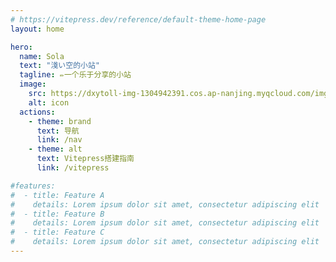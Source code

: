 ```yaml
---
# https://vitepress.dev/reference/default-theme-home-page
layout: home

hero:
  name: Sola
  text: "淺い空的小站"
  tagline: ✏️一个乐于分享的小站
  image:
    src: https://dxytoll-img-1304942391.cos.ap-nanjing.myqcloud.com/img/QQ%E5%9B%BE%E7%89%8720220608190329.jpg
    alt: icon
  actions:
    - theme: brand
      text: 导航
      link: /nav
    - theme: alt
      text: Vitepress搭建指南
      link: /vitepress

#features:
#  - title: Feature A
#    details: Lorem ipsum dolor sit amet, consectetur adipiscing elit
#  - title: Feature B
#    details: Lorem ipsum dolor sit amet, consectetur adipiscing elit
#  - title: Feature C
#    details: Lorem ipsum dolor sit amet, consectetur adipiscing elit
---
```


[//]: # (首页划线)
<HomeUnderline />

[//]: # (首页彩花)
<Confetti />